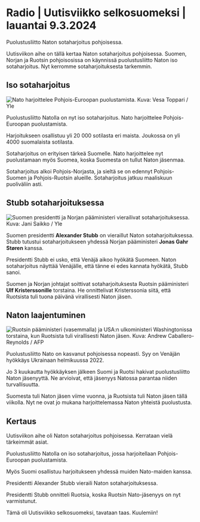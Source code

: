 # Radio \| Uutisviikko selkosuomeksi \| lauantai 9.3.2024

Puolustusliitto Naton sotaharjoitus pohjoisessa.

Uutisviikon aihe on tällä kertaa Naton sotaharjoitus pohjoisessa. Suomen, Norjan ja Ruotsin pohjoisosissa on käynnissä puolustusliitto Naton iso sotaharjoitus. Nyt kerromme sotaharjoituksesta tarkemmin.

## Iso sotaharjoitus

![Nato harjoittelee Pohjois-Euroopan puolustamista. Kuva: Vesa Toppari / Yle](https://images.cdn.yle.fi/image/upload/c_crop,h_2579,w_4603,x_0,y_0/ar_1.7777777777777777,c_fill,g_faces,h_431,w_767/dpr_1.0/q_auto:eco/f_auto/fl_lossy/v1709650244/39-125358865e72d6e4ee32)

Puolustusliitto Natolla on nyt iso sotaharjoitus. Nato harjoittelee Pohjois-Euroopan puolustamista.

Harjoitukseen osallistuu yli 20 000 sotilasta eri maista. Joukossa on yli 4000 suomalaista sotilasta.

Sotaharjoitus on erityisen tärkeä Suomelle. Nato harjoittelee nyt puolustamaan myös Suomea, koska Suomesta on tullut Naton jäsenmaa.

Sotaharjoitus alkoi Pohjois-Norjasta, ja sieltä se on edennyt Pohjois-Suomen ja Pohjois-Ruotsin alueille. Sotaharjoitus jatkuu maaliskuun puoliväliin asti.

## Stubb sotaharjoituksessa

![Suomen presidentti ja Norjan pääministeri vierailivat sotaharjoituksessa. Kuva: Jani Saikko / Yle](https://images.cdn.yle.fi/image/upload/c_crop,h_3375,w_6000,x_0,y_500/ar_1.7777777777777777,c_fill,g_faces,h_431,w_767/dpr_1.0/q_auto:eco/f_auto/fl_lossy/v1709812118/39-125452465e9a7d78fb6e)

Suomen presidentti **Alexander Stubb** on vieraillut Naton sotaharjoituksessa. Stubb tutustui sotaharjoitukseen yhdessä Norjan pääministeri **Jonas Gahr Støren** kanssa.

Presidentti Stubb ei usko, että Venäjä aikoo hyökätä Suomeen. Naton sotaharjoitus näyttää Venäjälle, että tänne ei edes kannata hyökätä, Stubb sanoi.

Suomen ja Norjan johtajat soittivat sotaharjoituksesta Ruotsin pääministeri **Ulf Kristerssonille** torstaina. He onnittelivat Kristerssonia siitä, että Ruotsista tuli tuona päivänä virallisesti Naton jäsen.

## Naton laajentuminen

![Ruotsin pääministeri (vasemmalla) ja USA:n ulkoministeri Washingtonissa torstaina, kun Ruotsista tuli virallisesti Naton jäsen. Kuva: Andrew Caballero-Reynolds / AFP](https://images.cdn.yle.fi/image/upload/c_crop,h_2880,w_5120,x_0,y_229/ar_1.7777777777777777,c_fill,g_faces,h_431,w_767/dpr_1.0/q_auto:eco/f_auto/fl_lossy/v1709854645/39-125479465e9f6bdd1c9f)

Puolustusliitto Nato on kasvanut pohjoisessa nopeasti. Syy on Venäjän hyökkäys Ukrainaan helmikuussa 2022.

Jo 3 kuukautta hyökkäyksen jälkeen Suomi ja Ruotsi hakivat puolustusliitto Naton jäsenyyttä. Ne arvioivat, että jäsenyys Natossa parantaa niiden turvallisuutta.

Suomesta tuli Naton jäsen viime vuonna, ja Ruotsista tuli Naton jäsen tällä viikolla. Nyt ne ovat jo mukana harjoittelemassa Naton yhteistä puolustusta.

## Kertaus

Uutisviikon aihe oli Naton sotaharjoitus pohjoisessa. Kerrataan vielä tärkeimmät asiat.

Puolustusliitto Natolla on iso sotaharjoitus, jossa harjoitellaan Pohjois-Euroopan puolustamista.

Myös Suomi osallistuu harjoitukseen yhdessä muiden Nato-maiden kanssa.

Presidentti Alexander Stubb vieraili Naton sotaharjoituksessa.

Presidentti Stubb onnitteli Ruotsia, koska Ruotsin Nato-jäsenyys on nyt varmistunut.

Tämä oli Uutisviikko selkosuomeksi, tavataan taas. Kuulemiin!

